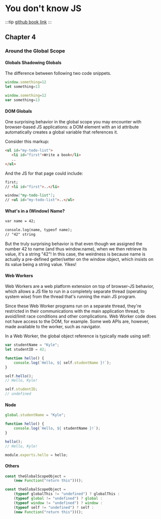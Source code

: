 # You don't know JS

:::tip
[github book link](https://github.com/getify/You-Dont-Know-JS/)
:::

## Chapter 4
### Around the Global Scope
#### Globals Shadowing Globals
The difference between following two code snippets.

```javascript
window.something=12
let something=13

window.something=12
var something=13
```
#### DOM Globals

One surprising behavior in the global scope you may encounter with browser-based JS applications: a DOM element with an id attribute automatically creates a global variable that references it.

Consider this markup:

```md
<ul id="my-todo-list">
   <li id="first">Write a book</li>
   ..
</ul>
```
And the JS for that page could include:

```md
first;
// <li id="first">..</li>

window["my-todo-list"];
// <ul id="my-todo-list">..</ul>
```

#### What's in a (Window) Name?

```md
var name = 42;

console.log(name, typeof name);
// "42" string
```

But the truly surprising behavior is that even though we assigned the number 42 to name (and thus window.name), when we then retrieve its value, it's a string "42"! In this case, the weirdness is because name is actually a pre-defined getter/setter on the window object, which insists on its value being a string value. Yikes!

#### Web Workers
Web Workers are a web platform extension on top of browser-JS behavior, which allows a JS file to run in a completely separate thread (operating system wise) from the thread that's running the main JS program.

Since these Web Worker programs run on a separate thread, they're restricted in their communications with the main application thread, to avoid/limit race conditions and other complications. Web Worker code does not have access to the DOM, for example. Some web APIs are, however, made available to the worker, such as navigator.

In a Web Worker, the global object reference is typically made using self:

```javascript
var studentName = "Kyle";
let studentID = 42;

function hello() {
    console.log(`Hello, ${ self.studentName }!`);
}

self.hello();
// Hello, Kyle!

self.studentID;
// undefined
```

#### Node

```javascript
global.studentName = "Kyle";

function hello() {
    console.log(`Hello, ${ studentName }!`);
}

hello();
// Hello, Kyle!

module.exports.hello = hello;
```

#### Others
```javascript
const theGlobalScopeObject =
    (new Function("return this"))();
```

```javascript
const theGlobalScopeObject =
    (typeof globalThis != "undefined") ? globalThis :
    (typeof global != "undefined") ? global :
    (typeof window != "undefined") ? window :
    (typeof self != "undefined") ? self :
    (new Function("return this"))();
```